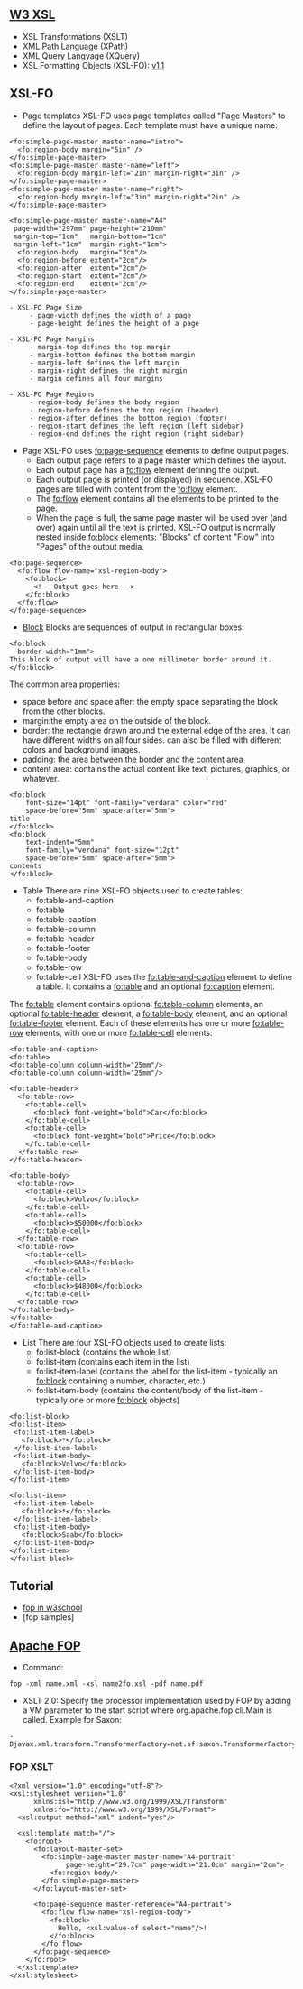 ## [W3 XSL](https://www.w3.org/Style/XSL/)
- XSL Transformations (XSLT)
- XML Path Language (XPath)
- XML Query Langyage (XQuery)
- XSL Formatting Objects (XSL-FO): [v1.1](https://www.w3.org/Style/XSL/https://www.w3.org/Style/XSL/)

## XSL-FO
- Page templates
XSL-FO uses page templates called "Page Masters" to define the layout of pages. Each template must have a unique name:
```
<fo:simple-page-master master-name="intro">
  <fo:region-body margin="5in" />
</fo:simple-page-master>
<fo:simple-page-master master-name="left">
  <fo:region-body margin-left="2in" margin-right="3in" />
</fo:simple-page-master>
<fo:simple-page-master master-name="right">
  <fo:region-body margin-left="3in" margin-right="2in" />
</fo:simple-page-master>

<fo:simple-page-master master-name="A4"
 page-width="297mm" page-height="210mm"
 margin-top="1cm"   margin-bottom="1cm"
 margin-left="1cm"  margin-right="1cm">
  <fo:region-body   margin="3cm"/>
  <fo:region-before extent="2cm"/>
  <fo:region-after  extent="2cm"/>
  <fo:region-start  extent="2cm"/>
  <fo:region-end    extent="2cm"/>
</fo:simple-page-master>
```

    - XSL-FO Page Size
         - page-width defines the width of a page
         - page-height defines the height of a page

    - XSL-FO Page Margins
         - margin-top defines the top margin
         - margin-bottom defines the bottom margin
         - margin-left defines the left margin
         - margin-right defines the right margin
         - margin defines all four margins

    - XSL-FO Page Regions
         - region-body defines the body region
         - region-before defines the top region (header)
         - region-after defines the bottom region (footer)
         - region-start defines the left region (left sidebar)
         - region-end defines the right region (right sidebar)

- Page
 XSL-FO uses <fo:page-sequence> elements to define output pages.
  - Each output page refers to a page master which defines the layout.
  - Each output page has a <fo:flow> element defining the output.
  - Each output page is printed (or displayed) in sequence.
 XSL-FO pages are filled with content from the <fo:flow> element. 
  - The <fo:flow> element contains all the elements to be printed to the page.
  - When the page is full, the same page master will be used over (and over) again until all the text is printed.
 XSL-FO output is normally nested inside <fo:block> elements: "Blocks" of content "Flow" into "Pages" of the output media.
```
<fo:page-sequence>
  <fo:flow flow-name="xsl-region-body">
    <fo:block>
      <!-- Output goes here -->
    </fo:block>
  </fo:flow>
</fo:page-sequence>
```

- [Block](http://w3schools.sinsixx.com/xslfo/xslfo_blocks.asp.htm)
Blocks are sequences of output in rectangular boxes:
```
<fo:block
  border-width="1mm">
This block of output will have a one millimeter border around it.
</fo:block>
```

The common area properties:
- space before and space after: the empty space separating the block from the other blocks.
- margin:the empty area on the outside of the block. 
- border: the rectangle drawn around the external edge of the area. It can have different widths on all four sides. can also be filled with different colors and background images.
- padding: the area between the border and the content area
- content area: contains the actual content like text, pictures, graphics, or whatever.
```
<fo:block
    font-size="14pt" font-family="verdana" color="red"
    space-before="5mm" space-after="5mm">
title
</fo:block>
<fo:block
    text-indent="5mm"
    font-family="verdana" font-size="12pt"
    space-before="5mm" space-after="5mm">
contents
</fo:block>
```

- Table
There are nine XSL-FO objects used to create tables:
   - fo:table-and-caption
   - fo:table
   - fo:table-caption
   - fo:table-column
   - fo:table-header
   - fo:table-footer
   - fo:table-body
   - fo:table-row
   - fo:table-cell
XSL-FO uses the <fo:table-and-caption> element to define a table. It contains a <fo:table> and an optional <fo:caption> element.

The <fo:table> element contains optional <fo:table-column> elements, an optional <fo:table-header> element, a <fo:table-body> element, and an optional <fo:table-footer> element. Each of these elements has one or more <fo:table-row> elements, with one or more <fo:table-cell> elements:
```
<fo:table-and-caption>
<fo:table>
<fo:table-column column-width="25mm"/>
<fo:table-column column-width="25mm"/>

<fo:table-header>
  <fo:table-row>
    <fo:table-cell>
      <fo:block font-weight="bold">Car</fo:block>
    </fo:table-cell>
    <fo:table-cell>
      <fo:block font-weight="bold">Price</fo:block>
    </fo:table-cell>
  </fo:table-row>
</fo:table-header>

<fo:table-body>
  <fo:table-row>
    <fo:table-cell>
      <fo:block>Volvo</fo:block>
    </fo:table-cell>
    <fo:table-cell>
      <fo:block>$50000</fo:block>
    </fo:table-cell>
  </fo:table-row>
  <fo:table-row>
    <fo:table-cell>
      <fo:block>SAAB</fo:block>
    </fo:table-cell>
    <fo:table-cell>
      <fo:block>$48000</fo:block>
    </fo:table-cell>
  </fo:table-row>
</fo:table-body>
</fo:table>
</fo:table-and-caption>
```

- List
There are four XSL-FO objects used to create lists:
  - fo:list-block (contains the whole list)
  - fo:list-item (contains each item in the list)
  - fo:list-item-label (contains the label for the list-item - typically an <fo:block> containing a number, character, etc.)
  - fo:list-item-body (contains the content/body of the list-item - typically one or more <fo:block> objects)
```
<fo:list-block>
<fo:list-item>
 <fo:list-item-label>
   <fo:block>*</fo:block>
 </fo:list-item-label>
 <fo:list-item-body>
   <fo:block>Volvo</fo:block>
 </fo:list-item-body>
</fo:list-item>

<fo:list-item>
 <fo:list-item-label>
   <fo:block>*</fo:block>
 </fo:list-item-label>
 <fo:list-item-body>
   <fo:block>Saab</fo:block>
 </fo:list-item-body>
</fo:list-item>
</fo:list-block>
```
## Tutorial
- [fop in w3school](http://w3schools.sinsixx.com/xslfo/default.asp.htm)
- [fop samples]


## [Apache FOP](https://xmlgraphics.apache.org/fop/)
- Command: 
```
fop -xml name.xml -xsl name2fo.xsl -pdf name.pdf
```
- XSLT 2.0:
Specify the processor implementation used by FOP by adding a VM parameter to the start script where org.apache.fop.cli.Main is called. Example for Saxon:
```
-Djavax.xml.transform.TransformerFactory=net.sf.saxon.TransformerFactoryImpl
```

### FOP XSLT
```
<?xml version="1.0" encoding="utf-8"?>
<xsl:stylesheet version="1.0"
      xmlns:xsl="http://www.w3.org/1999/XSL/Transform"
      xmlns:fo="http://www.w3.org/1999/XSL/Format">
  <xsl:output method="xml" indent="yes"/>
  
  <xsl:template match="/">
    <fo:root>
      <fo:layout-master-set>
        <fo:simple-page-master master-name="A4-portrait"
              page-height="29.7cm" page-width="21.0cm" margin="2cm">
          <fo:region-body/>
        </fo:simple-page-master>
      </fo:layout-master-set>
      
      <fo:page-sequence master-reference="A4-portrait">
        <fo:flow flow-name="xsl-region-body">
          <fo:block>
            Hello, <xsl:value-of select="name"/>!
          </fo:block>
        </fo:flow>
      </fo:page-sequence>
    </fo:root>
  </xsl:template>
</xsl:stylesheet>
```
